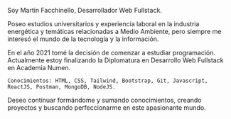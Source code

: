 Soy Martin Facchinello, Desarrollador Web Fullstack.

Poseo estudios universitarios y experiencia laboral en la industria energética y temáticas relacionadas a Medio Ambiente, pero siempre me interesó el mundo de la tecnología y la información. 

En el año 2021 tomé la decisión de comenzar a estudiar programación. Actualmente estoy finalizando la Diplomatura en Desarrollo Web Fullstack en Academia Numen. 

	Conocimientos: HTML, CSS, Tailwind, Bootstrap, Git, Javascript, ReactJS, Postman, MongoDB, NodeJS.
	
Deseo continuar formándome y sumando conocimientos, creando proyectos y buscando perfeccionarme en este apasionante mundo. 
